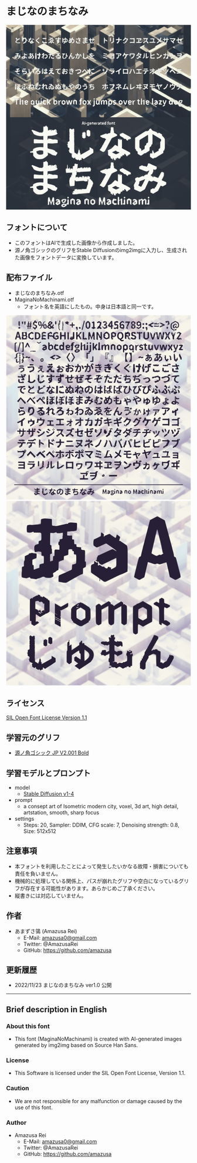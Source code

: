 # まじなのまちなみ

![topImage](./images/cover1.png)

## フォントについて

- このフォントはAIで生成した画像から作成しました。
- 源ノ角ゴシックのグリフをStable Diffusionのimg2imgに入力し、生成された画像をフォントデータに変換しています。

## 配布ファイル

- まじなのまちなみ.otf
- MaginaNoMachinami.otf
  - フォント名を英語にしたもの。中身は日本語と同一です。

![サンプル](./images/sample1.png)
![サンプル](./images/sample2.png)

## ライセンス

[SIL Open Font License Version 1.1](https://scripts.sil.org/cms/scripts/page.php?site_id=nrsi&id=OFL_web)

## 学習元のグリフ

- [源ノ角ゴシック JP V2.001 Bold](https://github.com/adobe-fonts/source-han-sans/tree/release)

## 学習モデルとプロンプト

- model
  - [Stable Diffusion v1-4 ](https://huggingface.co/CompVis/stable-diffusion-v1-4)
- prompt
  - a consept art of Isometric modern city, voxel, 3d art, high detail, artstation, smooth, sharp focus
- settings
  - Steps: 20, Sampler: DDIM, CFG scale: 7, Denoising strength: 0.8, Size: 512x512

## 注意事項

- 本フォントを利用したことによって発生したいかなる故障・損害についても責任を負いません。
- 機械的に処理している関係上、パスが崩れたグリフや空白になっているグリフが存在する可能性があります。あらかじめご了承ください。
- 縦書きには対応していません。

## 作者

- あまずさ鴒 (Amazusa Rei)
  - E-Mail: amazusa0@gmail.com
  - Twitter: @AmazusaRei
  - GitHub: https://github.com/amazusa

## 更新履歴

- 2022/11/23  まじなのまちなみ ver1.0 公開

---

## Brief description in English

### About this font

- This font (MaginaNoMachinami) is created with AI-generated images generated by img2img based on Source Han Sans.
  
### License

- This Software is licensed under the SIL Open Font License, Version 1.1.

### Caution

- We are not responsible for any malfunction or damage caused by the use of this font.

### Author

- Amazusa Rei
  - E-Mail: amazusa0@gmail.com
  - Twitter: @AmazusaRei
  - GitHub: https://github.com/amazusa
